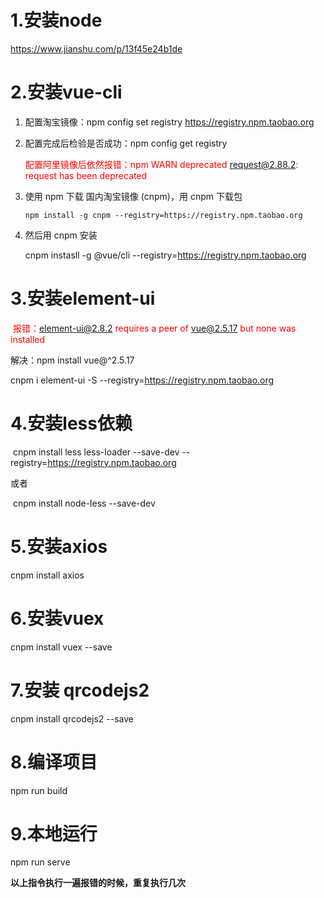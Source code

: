 # 1.安装node

https://www.jianshu.com/p/13f45e24b1de

# 2.安装vue-cli

1. 配置淘宝镜像：npm config set registry https://registry.npm.taobao.org

2. 配置完成后检验是否成功：npm config get registry

   <font color='red'> 配置阿里镜像后依然报错：npm WARN deprecated request@2.88.2: request has been deprecated</font> 

 

3. 使用 npm 下载 国内淘宝镜像 (cnpm)，用 cnpm 下载包 

   ```
   npm install -g cnpm --registry=https://registry.npm.taobao.org
   ```

4. 然后用 cnpm 安装

   cnpm instasll -g @vue/cli --registry=https://registry.npm.taobao.org

# 3.安装element-ui

<font color='red'> 报错：element-ui@2.8.2 requires a peer of vue@2.5.17 but none was installed</font> 

 解决：npm install  vue@^2.5.17

cnpm i element-ui -S  --registry=https://registry.npm.taobao.org

# 4.安装less依赖

​	cnpm install less less-loader --save-dev  --registry=https://registry.npm.taobao.org

或者

​	cnpm install node-less --save-dev

# 5.安装axios

cnpm install axios

# 6.安装vuex

cnpm install vuex --save

# 7.安装 qrcodejs2

cnpm install  qrcodejs2 --save

# 8.编译项目

npm run build

# 9.本地运行

npm run serve



**以上指令执行一遍报错的时候，重复执行几次**